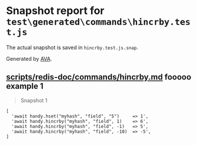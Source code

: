 # Snapshot report for `test\generated\commands\hincrby.test.js`

The actual snapshot is saved in `hincrby.test.js.snap`.

Generated by [AVA](https://ava.li).

## [scripts/redis-doc/commands/hincrby.md](../../../../scripts/redis-doc/commands/hincrby.md) fooooo example 1

> Snapshot 1

    [
      'await handy.hset("myhash", "field", "5")     => 1',
      'await handy.hincrby("myhash", "field", 1)    => 6',
      'await handy.hincrby("myhash", "field", -1)   => 5',
      'await handy.hincrby("myhash", "field", -10)  => -5',
    ]
